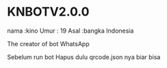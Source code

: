 # KNBOTV2.0.0 


nama :kino
Umur : 19
Asal :bangka Indonesia

The creator of bot WhatsApp


Sebelum run bot Hapus dulu qrcode.json nya biar bisa 
